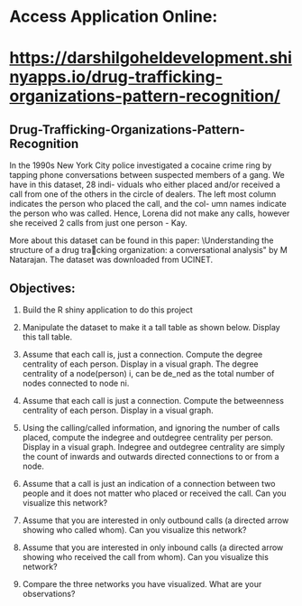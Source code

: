 # Access Application Online:

# https://darshilgoheldevelopment.shinyapps.io/drug-trafficking-organizations-pattern-recognition/

## Drug-Trafficking-Organizations-Pattern-Recognition
In the 1990s New York City police investigated a cocaine crime ring by tapping phone
conversations between suspected members of a gang. We have in this dataset, 28 indi-
viduals who either placed and/or received a call from one of the others in the circle of
dealers. The left most column indicates the person who placed the call, and the col-
umn names indicate the person who was called. Hence, Lorena did not make any calls,
however she received 2 calls from just one person - Kay.

More about this dataset can be found in this paper: \Understanding the structure of
a drug tracking organization: a conversational analysis" by M Natarajan. The dataset
was downloaded from UCINET.


## Objectives:

1.	Build the R shiny application to do this project

2.	Manipulate the dataset to make it a tall table as shown below. Display this tall
table.

3.	Assume that each call is, just a connection. Compute the degree centrality of each
person. Display in a visual graph. The degree centrality of a node(person) i, can
be de_ned as the total number of nodes connected to node ni.

4.	Assume that each call is just a connection. Compute the betweenness centrality
of each person. Display in a visual graph. 

5.	Using the calling/called information, and ignoring the number of calls placed,
compute the indegree and outdegree centrality per person. Display in a visual
graph. Indegree and outdegree centrality are simply the count of inwards and
outwards directed connections to or from a node.

6.	Assume that a call is just an indication of a connection between two people and it
does not matter who placed or received the call. Can you visualize this network?

7.	Assume that you are interested in only outbound calls (a directed arrow showing
who called whom). Can you visualize this network?

8.	Assume that you are interested in only inbound calls (a directed arrow showing
who received the call from whom). Can you visualize this network?

9.	Compare the three networks you have visualized. What are your observations?

